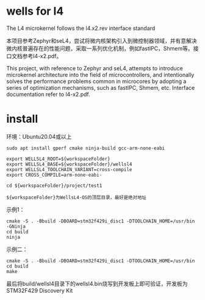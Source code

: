 # wells for l4
The L4 microkernel follows the l4.x2.rev interface standard

本项目参考Zephyr和seL4，尝试将微内核架构引入到微控制器领域，并有意解决微内核普遍存在的性能问题，采取一系列优化机制，例如fastIPC，Shmem等。接口文档参考l4-x2.pdf。

This project, with reference to Zephyr and seL4, attempts to introduce microkernel architecture into the field of microcontrollers, and intentionally solves the performance problems common in microcores by adopting a series of optimization mechanisms, such as fastIPC, Shmem, etc. Interface documentation refer to l4-x2.pdf.

# install

环境：Ubuntu20.04或以上

```
sudo apt install gperf cmake ninja-build gcc-arm-none-eabi

export WELLSL4_ROOT=${workspaceFolder}
export WELLSL4_BASE=${workspaceFolder}/wellsl4
export WELLSL4_TOOLCHAIN_VARIANT=cross-compile
export CROSS_COMPILE=arm-none-eabi-

cd ${workspaceFolder}/project/test1

${workspaceFolder}为WellsL4-OS的顶层目录，最好是绝对地址
```

示例1：
```
cmake -S . -Bbuild -DBOARD=stm32f429i_disc1 -DTOOLCHAIN_HOME=/usr/bin -GNinja
cd build
ninja
```

示例二：
```
cmake -S . -Bbuild -DBOARD=stm32f429i_disc1 -DTOOLCHAIN_HOME=/usr/bin
cd build
make
```

最后将build/wellsl4目录下的wellsl4.bin烧写到开发板上即可验证，开发板为STM32F429 Discovery Kit
